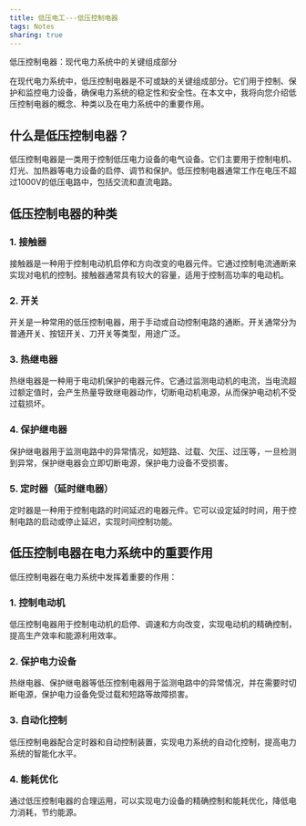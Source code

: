 ```yaml
---
title: 低压电工---低压控制电器
tags: Notes
sharing: true
---
```


低压控制电器：现代电力系统中的关键组成部分

在现代电力系统中，低压控制电器是不可或缺的关键组成部分。它们用于控制、保护和监控电力设备，确保电力系统的稳定性和安全性。在本文中，我将向您介绍低压控制电器的概念、种类以及在电力系统中的重要作用。

## 什么是低压控制电器？

低压控制电器是一类用于控制低压电力设备的电气设备。它们主要用于控制电机、灯光、加热器等电力设备的启停、调节和保护。低压控制电器通常工作在电压不超过1000V的低压电路中，包括交流和直流电路。

## 低压控制电器的种类

### 1. 接触器

接触器是一种用于控制电动机启停和方向改变的电器元件。它通过控制电流通断来实现对电机的控制。接触器通常具有较大的容量，适用于控制高功率的电动机。

### 2. 开关

开关是一种常用的低压控制电器，用于手动或自动控制电路的通断。开关通常分为普通开关、按钮开关、刀开关等类型，用途广泛。

### 3. 热继电器

热继电器是一种用于电动机保护的电器元件。它通过监测电动机的电流，当电流超过额定值时，会产生热量导致继电器动作，切断电动机电源，从而保护电动机不受过载损坏。

### 4. 保护继电器

保护继电器用于监测电路中的异常情况，如短路、过载、欠压、过压等，一旦检测到异常，保护继电器会立即切断电源，保护电力设备不受损害。

### 5. 定时器（延时继电器）

定时器是一种用于控制电路的时间延迟的电器元件。它可以设定延时时间，用于控制电路的启动或停止延迟，实现时间控制功能。

## 低压控制电器在电力系统中的重要作用

低压控制电器在电力系统中发挥着重要的作用：

### 1. 控制电动机

低压控制电器用于控制电动机的启停、调速和方向改变，实现电动机的精确控制，提高生产效率和能源利用效率。

### 2. 保护电力设备

热继电器、保护继电器等低压控制电器用于监测电路中的异常情况，并在需要时切断电源，保护电力设备免受过载和短路等故障损害。

### 3. 自动化控制

低压控制电器配合定时器和自动控制装置，实现电力系统的自动化控制，提高电力系统的智能化水平。

### 4. 能耗优化

通过低压控制电器的合理运用，可以实现电力设备的精确控制和能耗优化，降低电力消耗，节约能源。
